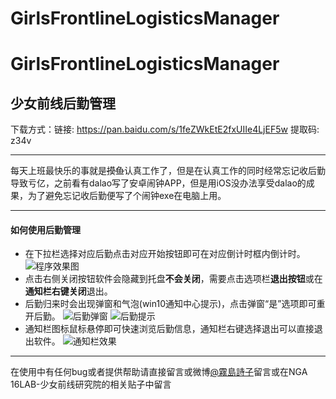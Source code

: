 # GirlsFrontlineLogisticsManager
GirlsFrontlineLogisticsManager
====================
少女前线后勤管理
----------------------------------
下载方式：链接: https://pan.baidu.com/s/1feZWkEtE2fxUIIe4LjEF5w 提取码: z34v
***
每天上班最快乐的事就是~~摸鱼~~认真工作了，但是在认真工作的同时经常忘记收后勤导致亏亿，之前看有dalao写了安卓闹钟APP，但是用iOS没办法享受dalao的成果，为了避免忘记收后勤便写了个闹钟exe在电脑上用。
***
#### 如何使用后勤管理
 - 在下拉栏选择对应后勤点击对应开始按钮即可在对应倒计时框内倒计时。<br>
![程序效果图](http://img.nga.178.com/attachments/mon_201808/20/-bqqbQ5-l3epKaT3cSn8-7l.png)
 - 点击右侧关闭按钮软件会隐藏到托盘**不会关闭**，需要点击选项栏**退出按钮**或在**通知栏右键关闭**退出。
 - 后勤归来时会出现弹窗和气泡(win10通知中心提示)，点击弹窗“是”选项即可重开后勤。
![后勤弹窗](http://img.nga.178.com/attachments/mon_201808/20/-bqqbQ5-6qnvK6ToS7t-50.png)
![后勤提示](http://img.nga.178.com/attachments/mon_201808/20/-bqqbQ5-hevoKpT1kS9y-4o.png.thumb.jpg)
 - 通知栏图标鼠标悬停即可快速浏览后勤信息，通知栏右键选择退出可以直接退出软件。
![通知栏效果](http://img.nga.178.com/attachments/mon_201808/20/-bqqbQ5-1nniK5T8S2y-37.png)
***
在使用中有任何bug或者提供帮助请直接留言或微博[@霧島詩子](https://weibo.com/u/1834169003)留言或在NGA 16LAB-少女前线研究院的相关贴子中留言
